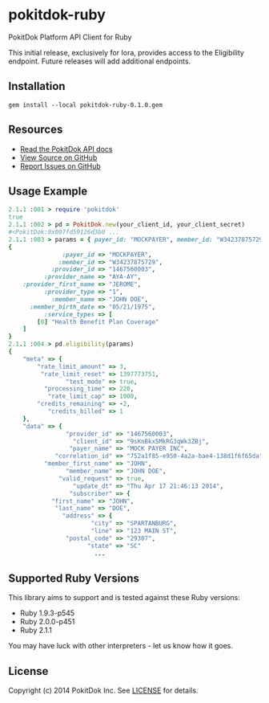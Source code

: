 pokitdok-ruby
=============

PokitDok Platform API Client for Ruby

This initial release, exclusively for Iora, provides access to the Eligibility endpoint. Future releases will add additional endpoints.

## Installation
    gem install --local pokitdok-ruby-0.1.0.gem

## Resources
* [Read the PokitDok API docs][apidocs]
* [View Source on GitHub][code]
* [Report Issues on GitHub][issues]

[apidocs]: https://platform.pokitdok.com/dashboard#/documentation
[code]: https://github.com/PokitDokInc/pokitdok-ruby
[issues]: https://github.com/PokitDokInc/pokitdok-ruby/issues

## Usage Example
```ruby
2.1.1 :001 > require 'pokitdok'
true
2.1.1 :002 > pd = PokitDok.new(your_client_id, your_client_secret)
#<PokitDok:0x007fd59126d3b0 ...
2.1.1 :003 > params = { payer_id: "MOCKPAYER", member_id: "W34237875729", provider_id: "1467560003", provider_name: "AYA-AY", provider_first_name: "JEROME", provider_type: "1", member_name: "JOHN DOE", member_birth_date: "05/21/1975", service_types: ["Health Benefit Plan Coverage"] }
{
               :payer_id => "MOCKPAYER",
              :member_id => "W34237875729",
            :provider_id => "1467560003",
          :provider_name => "AYA-AY",
    :provider_first_name => "JEROME",
          :provider_type => "1",
            :member_name => "JOHN DOE",
      :member_birth_date => "05/21/1975",
          :service_types => [
        [0] "Health Benefit Plan Coverage"
    ]
}
2.1.1 :004 > pd.eligibility(params)
{
    "meta" => {
        "rate_limit_amount" => 3,
         "rate_limit_reset" => 1397773751,
                "test_mode" => true,
          "processing_time" => 220,
           "rate_limit_cap" => 1000,
        "credits_remaining" => -2,
           "credits_billed" => 1
    },
    "data" => {
                "provider_id" => "1467560003",
                  "client_id" => "9sKnBkx5MkRG3qWk3ZBj",
                 "payer_name" => "MOCK PAYER INC",
             "correlation_id" => "752a1f85-e950-4a2a-bae4-138d1f6f65da",
          "member_first_name" => "JOHN",
                "member_name" => "JOHN DOE",
              "valid_request" => true,
                  "update_dt" => "Thu Apr 17 21:46:13 2014",
                 "subscriber" => {
            "first_name" => "JOHN",
             "last_name" => "DOE",
               "address" => {
                       "city" => "SPARTANBURG",
                       "line" => "123 MAIN ST",
                "postal_code" => "29307",
                      "state" => "SC"
                      	...
```

## Supported Ruby Versions
This library aims to support and is tested against these Ruby versions:

* Ruby 1.9.3-p545
* Ruby 2.0.0-p451
* Ruby 2.1.1

You may have luck with other interpreters - let us know how it goes.

## License
Copyright (c) 2014 PokitDok Inc. See [LICENSE][] for details.

[license]: LICENSE.txt
